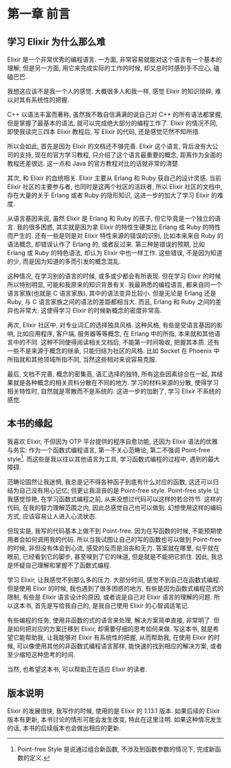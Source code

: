 # 第一章 前言

## 学习 Elixir 为什么那么难

Elixir 是一个非常优秀的编程语言. 一方面, 非常容易就能对这个语言有一个基本的理解;
但是另一方面, 用它来完成实际的工作的时候, 却又总时时感到手不应心, 磕磕巴巴. 

我想这应该不是我一个人的感觉. 大概很多人和我一样, 感觉 Elixir 的知识琐碎, 
难以对其有系统性的把握.

C++ 以语法丰富而著称, 虽然我不敢自信满满的说自己对 C++ 的所有语法都掌握,
但是掌握了最基本的语法, 就可以完成绝大部分的编程工作了. Elixir 的情况不同,
即使我读完三四本 Elixir 教程后, 写 Elixir 的代码, 还是感觉茫然不知所措. 

所以会如此, 首先是因为 Elixir 的文档还不够完善. Elixir 这个语言, 背后没有大公司的支持,
现在的官方学习教程, 只介绍了这个语言最重要的概念, 距离作为全面的教程还差很远.
这一点和 Java 的官方教程对比的话就非常的清楚.

其次, 和 Elixir 的血统相关. Elixir 主要从 Erlang 和 Ruby 获自己的设计灵感.
当前 Elixir 社区的主要参与者, 也同时是这两个社区的活跃者,
所以 Elixir 社区的文档中, 存在大量的关于 Erlang 或者 Ruby 的隐形知识,
这进一步的加大了学习 Elixir 的难度. 

从语言基因来说, 虽然 Elixir 是 Erlang 和 Ruby 的孩子, 但它毕竟是一个独立的语言.
我的很多困惑, 其实就是因为拿 Elixir 的特性生硬类比 Erlang 或 Ruby 的特性而产生的. 
还有一些是则是对 Elixir 特性来源的错误的识别, 比如本来来自 Ruby 的语法概念,
却错误认作了 Erlang 的, 或者反过来.
第三种是错误的预期, 比如 Erlang 或 Ruby 的特色语法, 却认为 Elixir 中也一样工作.
这些错误, 不是因为知道的少, 而是因为知道的多而引发的概念混乱. 

这种情况, 在学习别的语言的时候, 或多或少都会有所表现.
但在学习 Elixir 的时候所以特别明显, 可能和我原来的知识背景有关.
我最熟悉的编程语言, 都来自同一个语言家族(也就是 C 语言家族),
其中的语法变异比较小. 但是无论是 Erlang 还是 Ruby,
与 C 语言家族之间的语法的差距都相当大.
而且, Erlang 和 Ruby 之间的差异也非常大.
这使得学习 Elixir 的时候新概念的密度非常高.

再次, Elixir 社区中, 对专业词汇的选择独具风格. 这种风格, 有些是受语言基因的影响,
比如应用程序, 客户端, 服务器等等概念, 在 Erlang 中的所指, 本来就和其他语言中的不同.
这种不同使得阅读相关文档后, 不能第一时间吸收, 把握其本质.
还有一些不是来源于概念的继承, 只能归结为社区的风格.
比如 Socket 在 Phoenix 中所指就和其他领域所指不同, 当然这些相对来说容易克服.

最后, 文档不完善, 概念的密集高, 语汇选择的独特, 所有这些因素综合在一起,
其结果就是各种概念的相关资料分散在不同的地方. 学习的材料来源的分散,
使得学习相关特性时, 自然就是零散而不是系统的.
这进一步的加剧了, 学习 Elixir 不系统的感觉.

## 本书的缘起

我喜欢 Elixir, 不但因为 OTP 平台提供的程序自愈功能, 还因为 Elixir 语法的优雅与务实:
作为一个函数式编程语言, 第一不关心范畴论, 第二不强调 Point-free style[^1].
而这些是我以往以其他语言为工具, 学习函数式编程的过程中, 遇到的最大障碍.


范畴论固然让我迷惘, 我总是记不得各种函子到底有什么对应的函数,
这还可以归结为自己没有用心记忆; 但更让我沮丧的是 Point-free style.
Point-free style 让我感觉惊艳, 在学习函数式编程之前,
从来没想过代码可以这样的若合符节.
这样的代码, 在我的智力理解范围之内, 因此总感觉自己也可以做到.
幻想使用这样的编码方式, 应该容易让人进入心流状态.

但现实是, 我写的代码基本上做不到 Point-free.
因为在写函数的时候, 不能预期使用者会如何调用我的代码.
所以当我试图让自己的写的函数也可以做到 Point-free 的时候,
非但没有体会到心流, 感受的反而是沮丧和无力.
答案就在哪里, 似乎就在眼前, 已经看到它的脚步, 甚至嗅到了它的味道,
但是就是不能把它抓住. 因此, 我总是怀疑自己理解和掌握不了函数式编程.

学习 Elixir, 让我感觉不到那么多的压力. 大部分时间, 感觉不到自己在函数式编程.
但是使用 Elixir 的时候, 我也遇到了很多困惑的地方,
有些是因为函数式编程范式的限制, 有些是 Elixir 语言设计的原因,
或者说是自己对 Elixir 语言的理解的问题.
所以这本书, 首先是写给我自己的, 是我自己使用 Elixir 的心智调适笔记.

有些编程的任务, 使用非函数的式的语言来处理,
解决方案简单直接, 非常明了. 但是如何把对应的方案迁移到 Elixir,
却需要仔细的思考如何来做.
写这本书, 就是希望它能帮助我, 让我能够对 Elixir 有系统性的把握,
从而帮助我, 在使用 Elixir 的时候, 可以像使用其他的非函数式编程语言那样,
能快速的找到相应的解决方案, 或者至少缩短这种思考的时间.

当然, 也希望这本书, 可以帮助正在适应 Elixir 的读者.

## 版本说明
Elixir 的发展很快, 我写作的时候, 使用的是 Elixir 的 1.13.1 版本.
如果后续的 Elixir 版本有更新, 本书讨论的情形可能会发生改变, 特此在这里注明.
如果这种情况发生的话, 本书的后续版本也会做出相应的更新.

[^1]: Point-free Style 是说通过组合新函数, 不涉及到函数参数的情况下, 完成新函数的定义.